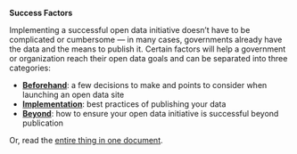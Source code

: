 **Success Factors**

Implementing a successful open data initiative doesn’t have to be complicated or cumbersome — in many cases, governments already have the data and the means to publish it. Certain factors will help a government or organization reach their open data goals and can be separated into three categories: 
   * [**Beforehand**](https://github.com/esridc/open-data-readiness/blob/master/success-factors/beforehand.md): a few decisions to make and points to consider when launching an open data site 
   * [**Implementation**](https://github.com/esridc/open-data-readiness/blob/master/success-factors/implementation.md): best practices of publishing your data 
   * [**Beyond**](https://github.com/esridc/open-data-readiness/blob/master/success-factors/beyond.md): how to ensure your open data initiative is successful beyond publication 

Or, read the [entire thing in one document](https://github.com/esridc/open-data-readiness/blob/master/alltogether.md).